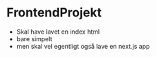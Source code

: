 # FrontendProjekt

- Skal have lavet en index html
- bare simpelt
- men skal vel egentligt også lave en next.js app

